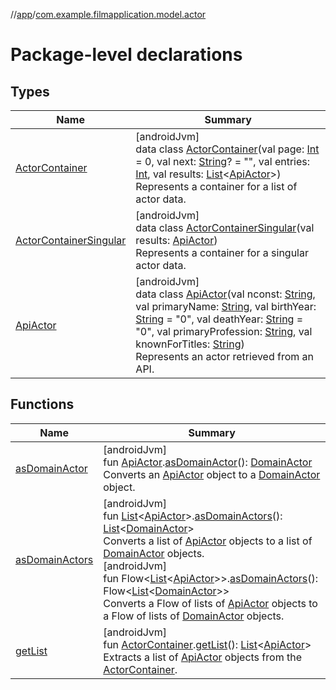 //[app](../../index.md)/[com.example.filmapplication.model.actor](index.md)

# Package-level declarations

## Types

| Name | Summary |
|---|---|
| [ActorContainer](-actor-container/index.md) | [androidJvm]<br>data class [ActorContainer](-actor-container/index.md)(val page: [Int](https://kotlinlang.org/api/latest/jvm/stdlib/kotlin/-int/index.html) = 0, val next: [String](https://kotlinlang.org/api/latest/jvm/stdlib/kotlin/-string/index.html)? = &quot;&quot;, val entries: [Int](https://kotlinlang.org/api/latest/jvm/stdlib/kotlin/-int/index.html), val results: [List](https://kotlinlang.org/api/latest/jvm/stdlib/kotlin.collections/-list/index.html)&lt;[ApiActor](-api-actor/index.md)&gt;)<br>Represents a container for a list of actor data. |
| [ActorContainerSingular](-actor-container-singular/index.md) | [androidJvm]<br>data class [ActorContainerSingular](-actor-container-singular/index.md)(val results: [ApiActor](-api-actor/index.md))<br>Represents a container for a singular actor data. |
| [ApiActor](-api-actor/index.md) | [androidJvm]<br>data class [ApiActor](-api-actor/index.md)(val nconst: [String](https://kotlinlang.org/api/latest/jvm/stdlib/kotlin/-string/index.html), val primaryName: [String](https://kotlinlang.org/api/latest/jvm/stdlib/kotlin/-string/index.html), val birthYear: [String](https://kotlinlang.org/api/latest/jvm/stdlib/kotlin/-string/index.html) = &quot;0&quot;, val deathYear: [String](https://kotlinlang.org/api/latest/jvm/stdlib/kotlin/-string/index.html) = &quot;0&quot;, val primaryProfession: [String](https://kotlinlang.org/api/latest/jvm/stdlib/kotlin/-string/index.html), val knownForTitles: [String](https://kotlinlang.org/api/latest/jvm/stdlib/kotlin/-string/index.html))<br>Represents an actor retrieved from an API. |

## Functions

| Name | Summary |
|---|---|
| [asDomainActor](as-domain-actor.md) | [androidJvm]<br>fun [ApiActor](-api-actor/index.md).[asDomainActor](as-domain-actor.md)(): [DomainActor](../com.example.filmapplication.domain/-domain-actor/index.md)<br>Converts an [ApiActor](-api-actor/index.md) object to a [DomainActor](../com.example.filmapplication.domain/-domain-actor/index.md) object. |
| [asDomainActors](as-domain-actors.md) | [androidJvm]<br>fun [List](https://kotlinlang.org/api/latest/jvm/stdlib/kotlin.collections/-list/index.html)&lt;[ApiActor](-api-actor/index.md)&gt;.[asDomainActors](as-domain-actors.md)(): [List](https://kotlinlang.org/api/latest/jvm/stdlib/kotlin.collections/-list/index.html)&lt;[DomainActor](../com.example.filmapplication.domain/-domain-actor/index.md)&gt;<br>Converts a list of [ApiActor](-api-actor/index.md) objects to a list of [DomainActor](../com.example.filmapplication.domain/-domain-actor/index.md) objects.<br>[androidJvm]<br>fun Flow&lt;[List](https://kotlinlang.org/api/latest/jvm/stdlib/kotlin.collections/-list/index.html)&lt;[ApiActor](-api-actor/index.md)&gt;&gt;.[asDomainActors](as-domain-actors.md)(): Flow&lt;[List](https://kotlinlang.org/api/latest/jvm/stdlib/kotlin.collections/-list/index.html)&lt;[DomainActor](../com.example.filmapplication.domain/-domain-actor/index.md)&gt;&gt;<br>Converts a Flow of lists of [ApiActor](-api-actor/index.md) objects to a Flow of lists of [DomainActor](../com.example.filmapplication.domain/-domain-actor/index.md) objects. |
| [getList](get-list.md) | [androidJvm]<br>fun [ActorContainer](-actor-container/index.md).[getList](get-list.md)(): [List](https://kotlinlang.org/api/latest/jvm/stdlib/kotlin.collections/-list/index.html)&lt;[ApiActor](-api-actor/index.md)&gt;<br>Extracts a list of [ApiActor](-api-actor/index.md) objects from the [ActorContainer](-actor-container/index.md). |
